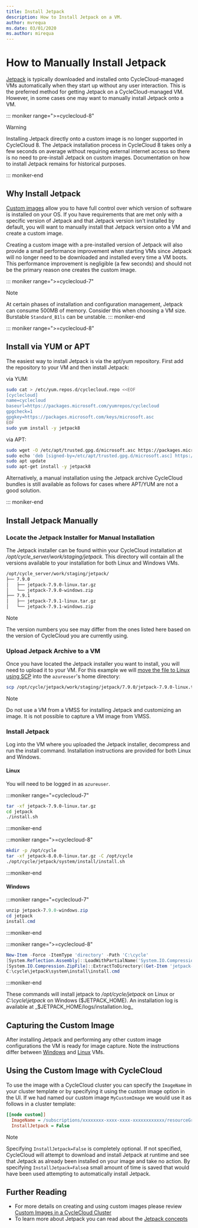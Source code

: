 ```yaml
---
title: Install Jetpack
description: How to Install Jetpack on a VM.
author: mvrequa
ms.date: 03/01/2020
ms.author: mirequa
---
```


# How to Manually Install Jetpack

[Jetpack](../jetpack.md) is typically downloaded and installed onto CycleCloud-managed VMs automatically when they start up without any user interaction. This is the preferred method for getting Jetpack on a CycleCloud-managed VM. However, in some cases one may want to manually install Jetpack onto a VM.

::: moniker range=">=cyclecloud-8"
> [!WARNING]
> Installing Jetpack directly onto a custom image is no longer supported in CycleCloud 8. The Jetpack installation process in CycleCloud 8 takes only a few seconds on average without requiring external internet access so there is no need to pre-install Jetpack on custom images. Documentation on how to install Jetpack remains for historical purposes.

::: moniker-end

## Why Install Jetpack

[Custom images](create-custom-image.md) allow you to have full control over which version of software is installed on your OS. If you have requirements that are met only with a specific version of Jetpack and that Jetpack version isn't installed by default, you will want to manually install that Jetpack version onto a VM and create a custom image.

Creating a custom image with a pre-installed version of Jetpack will also provide a small performance improvement when starting VMs since Jetpack will no longer need to be downloaded and installed every time a VM boots. This performance improvement is negligible (a few seconds) and should not be the primary reason one creates the custom image.


::: moniker range=">=cyclecloud-7"
> [!NOTE]
> At certain phases of installation and configuration management, Jetpack can consume 500MB of memory. 
> Consider this when choosing a VM size. Burstable `Standard_B1ls` can be unstable.
::: moniker-end

::: moniker range=">=cyclecloud-8"  
## Install via YUM or APT

The easiest way to install Jetpack is via the apt/yum repository. First add the repository to your VM and then install Jetpack:

via YUM:

```bash
sudo cat > /etc/yum.repos.d/cyclecloud.repo <<EOF
[cyclecloud]
name=cyclecloud
baseurl=https://packages.microsoft.com/yumrepos/cyclecloud
gpgcheck=1
gpgkey=https://packages.microsoft.com/keys/microsoft.asc
EOF
sudo yum install -y jetpack8
```

via APT:

```bash
sudo wget -O /etc/apt/trusted.gpg.d/microsoft.asc https://packages.microsoft.com/keys/microsoft.asc
sudo echo 'deb [signed-by=/etc/apt/trusted.gpg.d/microsoft.asc] https://packages.microsoft.com/repos/cyclecloud bionic main' > /etc/apt/sources.list.d/cyclecloud.list
sudo apt update
sudo apt-get install -y jetpack8
```

Alternatively, a manual installation using the Jetpack archive CycleCloud bundles is still available as follows for cases where APT/YUM are not a good solution.

::: moniker-end

## Install Jetpack Manually

### Locate the Jetpack Installer for Manual Installation

The Jetpack installer can be found within your CycleCloud installation at _/opt/cycle_server/work/staging/jetpack_. This directory will contain all the versions available to your installation for both Linux and Windows VMs.

```txt
/opt/cycle_server/work/staging/jetpack/
├── 7.9.0
│   ├── jetpack-7.9.0-linux.tar.gz
│   └── jetpack-7.9.0-windows.zip
├── 7.9.1
│   ├── jetpack-7.9.1-linux.tar.gz
│   └── jetpack-7.9.1-windows.zip
```

> [!NOTE]
> The version numbers you see may differ from the ones listed here based on the version of CycleCloud you are currently using.


### Upload Jetpack Archive to a VM

Once you have located the Jetpack installer you want to install, you will need to upload it to your VM. For this example we will [move the file to Linux using SCP](/azure/virtual-machines/linux/copy-files-to-linux-vm-using-scp) into the `azureuser`'s home directory:

```bash
scp /opt/cycle/jetpack/work/staging/jetpack/7.9.0/jetpack-7.9.0-linux.tar.gz azureuser@myserver.eastus.cloudapp.com:/home/azureuser
```

> [!NOTE]
> Do not use a VM from a VMSS for installing Jetpack and customizing an image. It is not possible to capture a VM image from VMSS.

### Install Jetpack

Log into the VM where you uploaded the Jetpack installer, decompress and run the install command. Installation instructions are provided for both Linux and Windows.

#### Linux

You will need to be logged in as `azureuser`.

:::moniker range="=cyclecloud-7"

```bash
tar -xf jetpack-7.9.0-linux.tar.gz
cd jetpack
./install.sh
```

:::moniker-end

:::moniker range=">=cyclecloud-8"

```bash
mkdir -p /opt/cycle
tar -xf jetpack-8.0.0-linux.tar.gz -C /opt/cycle
./opt/cycle/jetpack/system/install/install.sh
```

:::moniker-end


#### Windows

:::moniker range="=cyclecloud-7"

```Powershell
unzip jetpack-7.9.0-windows.zip
cd jetpack
install.cmd
```

:::moniker-end


:::moniker range=">=cyclecloud-8"

```powershell
New-Item -Force -ItemType 'directory' -Path 'C:\cycle'
[System.Reflection.Assembly]::LoadWithPartialName('System.IO.Compression.FileSystem')
[System.IO.Compression.ZipFile]::ExtractToDirectory((Get-Item 'jetpack-8.0.0-windows.zip'), (Get-Item 'C:\cycle'))
C:\cycle\jetpack\system\install\install.cmd
```

:::moniker-end

These commands will install jetpack to _/opt/cycle/jetpack_ on Linux or _C:\cycle\jetpack_ on Windows ($JETPACK_HOME). An installation log is available at _$JETPACK_HOME/logs/installation.log_

## Capturing the Custom Image

After installing Jetpack and performing any other custom image configurations the
VM is ready for image capture. Note the instructions differ between [Windows](/azure/virtual-machines/windows/capture-image-resource)
and [Linux](/azure/virtual-machines/linux/capture-image) VMs.

## Using the Custom Image with CycleCloud

To use the image with a CycleCloud cluster you can specify the `ImageName` in your cluster template or by specifying it using the custom image option in the UI. If we had named our custom image `MyCustomImage` we would use it as follows in a cluster template:

```ini
[[node custom]]
  ImageName = /subscriptions/xxxxxxxx-xxxx-xxxx-xxxxxxxxxxxx/resourceGroups/MyResourceGroup/providers/Microsoft.Compute/images/MyCustomImage
  InstallJetpack = False
```

> [!NOTE]
> Specifying `InstallJetpack=False` is completely optional. If not specified, CycleCloud will attempt to download and install Jetpack at runtime and see that Jetpack as already been installed on your image and take no action. By specifying `InstallJetpack=False`a small amount of time is saved that would have been used attempting to automatically install Jetpack.

## Further Reading

* For more details on creating and using custom images please review [Custom Images in a CycleCloud Cluster](create-custom-image.md)
* To learn more about Jetpack you can read about the [Jetpack concepts](../jetpack.md)
